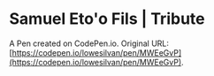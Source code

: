 # Samuel Eto'o Fils | Tribute

A Pen created on CodePen.io. Original URL: [https://codepen.io/lowesilvan/pen/MWEeGvP](https://codepen.io/lowesilvan/pen/MWEeGvP).


